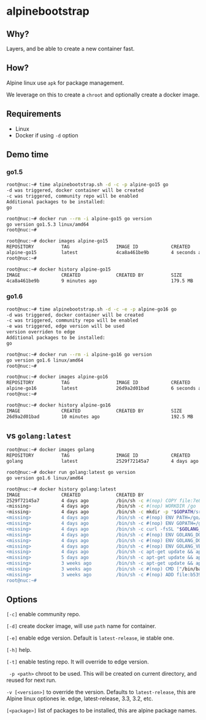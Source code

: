 # alpinebootstrap

## Why?

Layers, and be able to create a new container fast.

## How?

Alpine linux use `apk` for package management.

We leverage on this to create a `chroot` and optionally create a docker image.

## Requirements

- Linux
- Docker if using `-d` option

## Demo time

### go1.5

```bash
root@nuc:~# time alpinebootstrap.sh -d -c -p alpine-go15 go
-d was triggered, docker container will be created
-c was triggered, community repo will be enabled
Additional packages to be installed:
go

root@nuc:~# docker run --rm -i alpine-go15 go version
go version go1.5.3 linux/amd64
root@nuc:~# 

root@nuc:~# docker images alpine-go15
REPOSITORY          TAG                 IMAGE ID            CREATED             SIZE
alpine-go15         latest              4ca8a461be9b        4 seconds ago       179.5 MB
root@nuc:~# 

root@nuc:~# docker history alpine-go15
IMAGE               CREATED             CREATED BY          SIZE                COMMENT
4ca8a461be9b        9 minutes ago                           179.5 MB            Imported from -
```

### go1.6

```bash
root@nuc:~# time alpinebootstrap.sh -d -c -e -p alpine-go16 go                                                                                                                                                                                
-d was triggered, docker container will be created
-c was triggered, community repo will be enabled
-e was triggered, edge version will be used
version overriden to edge
Additional packages to be installed:
go

root@nuc:~# docker run --rm -i alpine-go16 go version
go version go1.6 linux/amd64
root@nuc:~# 

root@nuc:~# docker images alpine-go16
REPOSITORY          TAG                 IMAGE ID            CREATED             SIZE
alpine-go16         latest              26d9a2d01bad        6 seconds ago       192.5 MB
root@nuc:~#

root@nuc:~# docker history alpine-go16
IMAGE               CREATED             CREATED BY          SIZE                COMMENT
26d9a2d01bad        10 minutes ago                          192.5 MB            Imported from -

```

## vs `golang:latest`


```bash
root@nuc:~# docker images golang
REPOSITORY          TAG                 IMAGE ID            CREATED             SIZE
golang              latest              2529f72145a7        4 days ago          743.9 MB

root@nuc:~# docker run golang:latest go version
go version go1.6 linux/amd64

root@nuc:~# docker history golang:latest
IMAGE               CREATED             CREATED BY                                      SIZE                COMMENT
2529f72145a7        4 days ago          /bin/sh -c #(nop) COPY file:7e87b0ea22c04c4eb   2.481 kB            
<missing>           4 days ago          /bin/sh -c #(nop) WORKDIR /go                   0 B                 
<missing>           4 days ago          /bin/sh -c mkdir -p "$GOPATH/src" "$GOPATH/bi   0 B                 
<missing>           4 days ago          /bin/sh -c #(nop) ENV PATH=/go/bin:/usr/local   0 B                 
<missing>           4 days ago          /bin/sh -c #(nop) ENV GOPATH=/go                0 B                 
<missing>           4 days ago          /bin/sh -c curl -fsSL "$GOLANG_DOWNLOAD_URL"    318 MB              
<missing>           4 days ago          /bin/sh -c #(nop) ENV GOLANG_DOWNLOAD_SHA256=   0 B                 
<missing>           4 days ago          /bin/sh -c #(nop) ENV GOLANG_DOWNLOAD_URL=htt   0 B                 
<missing>           4 days ago          /bin/sh -c #(nop) ENV GOLANG_VERSION=1.6        0 B                 
<missing>           4 days ago          /bin/sh -c apt-get update && apt-get install    134 MB              
<missing>           5 days ago          /bin/sh -c apt-get update && apt-get install    122.6 MB            
<missing>           3 weeks ago         /bin/sh -c apt-get update && apt-get install    44.29 MB            
<missing>           3 weeks ago         /bin/sh -c #(nop) CMD ["/bin/bash"]             0 B                 
<missing>           3 weeks ago         /bin/sh -c #(nop) ADD file:b5391cb13172fb513d   125.1 MB            
root@nuc:~# 
```
## Options

`[-c]`		 enable community repo.

`[-d]`		 create docker image, will use `path` name for container.

`[-e]`		 enable edge version. Default is `latest-release`, ie stable one.

`[-h]`		 help.

`[-t]`		 enable testing repo. It will override to edge version.

` -p <path>`	 chroot to be used. This will be created on current directory, and reused for next run. 

`-v [<version>]` to override the version. Defaults to `latest-release`, this are Alpine linux optiones ie. edge, latest-release, 3.3, 3.2, etc.

`[<package>]`	 list of packages to be installed, this are alpine package names.

